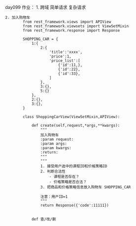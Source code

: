 day099
作业： 
    1. 跨域 
        简单请求
        复杂请求 

    2. 加入购物车 
            from rest_framework.views import APIView
            from rest_framework.viewsets import ViewSetMixin
            from rest_framework.response import Response

            SHOPPING_CAR = {
                1:{
                    2:{
                        'title':'xxxx',
                        'price':1,
                        'price_list':[
                            {'id':11,},
                            {'id':22},
                            {'id':33},
                        ]
                    },
                    3:{},
                    5:{}
                },
                2:{},
                3:{},
            }

            class ShoppingCarView(ViewSetMixin,APIView):

                def create(self,request,*args,**kwargs):
                    """
                    加入购物车
                    :param request:
                    :param args:
                    :param kwargs:
                    :return:
                    """
                    """
                    1. 接受用户选中的课程ID和价格策略ID
                    2. 判断合法性
                        - 课程是否存在？
                        - 价格策略是否合法？
                    3. 把商品和价格策略信息放入购物车 SHOPPING_CAR
                    
                    注意：用户ID=1
                    """
                    return Response({'code':11111})
    
    
                def 查/改/删 